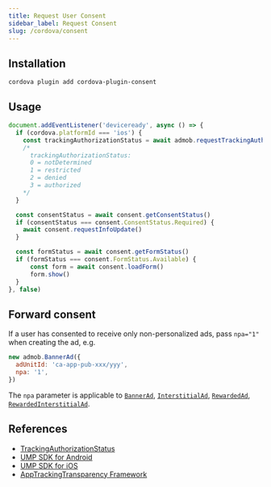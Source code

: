```yaml
---
title: Request User Consent
sidebar_label: Request Consent
slug: /cordova/consent
---
```


## Installation

```shell
cordova plugin add cordova-plugin-consent
```

## Usage

```js
document.addEventListener('deviceready', async () => {
  if (cordova.platformId === 'ios') {
    const trackingAuthorizationStatus = await admob.requestTrackingAuthorization()
    /*
      trackingAuthorizationStatus:
      0 = notDetermined
      1 = restricted
      2 = denied
      3 = authorized
    */
  }

  const consentStatus = await consent.getConsentStatus()
  if (consentStatus === consent.ConsentStatus.Required) {
    await consent.requestInfoUpdate()
  }

  const formStatus = await consent.getFormStatus()
  if (formStatus === consent.FormStatus.Available) {
      const form = await consent.loadForm()
      form.show()
  }
}, false)
```

## Forward consent

If a user has consented to receive only non-personalized ads, pass `npa="1"` when creating the ad, e.g.

```js {3}
new admob.BannerAd({
  adUnitId: 'ca-app-pub-xxx/yyy',
  npa: '1',
})
```

The `npa` parameter is applicable to [`BannerAd`](./api/classes/bannerad), [`InterstitialAd`](./api/classes/interstitialad), [`RewardedAd`](./api/classes/rewardedad), [`RewardedInterstitialAd`](./api/classes/rewardedinterstitialad).

## References

- [TrackingAuthorizationStatus](../api/enums/trackingauthorizationstatus.md)
- [UMP SDK for Android](https://developers.google.com/admob/ump/android/quick-start)
- [UMP SDK for iOS](https://developers.google.com/admob/ump/ios/quick-start)
- [AppTrackingTransparency Framework](https://developer.apple.com/documentation/apptrackingtransparency)
